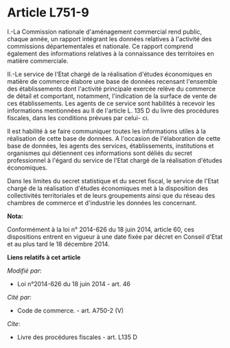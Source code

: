 # Article L751-9

I.-La Commission nationale d'aménagement commercial rend public, chaque année, un rapport intégrant les données relatives à
l'activité des commissions départementales et nationale. Ce rapport comprend également des informations relatives à la
connaissance des territoires en matière commerciale. 

II.-Le service de l'Etat chargé de la réalisation d'études économiques en matière de commerce élabore une base de données
recensant l'ensemble des établissements dont l'activité principale exercée relève du commerce de détail et comportant,
notamment, l'indication de la surface de vente de ces établissements. Les agents de ce service sont habilités à recevoir les
informations mentionnées au II de l'article L. 135 D du livre des procédures fiscales, dans les conditions prévues par celui-
ci. 

Il est habilité à se faire communiquer toutes les informations utiles à la réalisation de cette base de données. A l'occasion
de l'élaboration de cette base de données, les agents des services, établissements, institutions et organismes qui détiennent
ces informations sont déliés du secret professionnel à l'égard du service de l'Etat chargé de la réalisation d'études
économiques. 

Dans les limites du secret statistique et du secret fiscal, le service de l'Etat chargé de la réalisation d'études
économiques met à la disposition des collectivités territoriales et de leurs groupements ainsi que du réseau des chambres de
commerce et d'industrie les données les concernant.

**Nota:**

Conformément à la loi n° 2014-626 du 18 juin 2014, article 60, ces dispositions entrent en vigueur à une date fixée par
décret en Conseil d'Etat et au plus tard le 18 décembre 2014.

**Liens relatifs à cet article**

_Modifié par_:

  - Loi n°2014-626 du 18 juin 2014 - art. 46

_Cité par_:

  - Code de commerce. - art. A750-2 (V)

_Cite_:

  - Livre des procédures fiscales - art. L135 D
